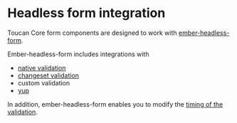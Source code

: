 # Headless form integration

Toucan Core form components are designed to work with [ember-headless-form](https://ember-headless-form.pages.dev/).

Ember-headless-form includes integrations with

- [native validation](https://ember-headless-form.pages.dev/docs/validation/native)
- [changeset validation](https://ember-headless-form.pages.dev/docs/validation/ember-changeset)
- custom validation
- [yup](https://ember-headless-form.pages.dev/docs/validation/yup)

In addition, ember-headless-form enables you to modify the [timing of the validation](https://ember-headless-form.pages.dev/docs/validation/timing).

